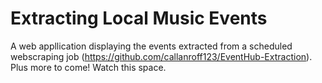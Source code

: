 # Extracting Local Music Events
A web appllication displaying the events extracted from a scheduled webscraping job (https://github.com/callanroff123/EventHub-Extraction). Plus more to come! Watch this space.
